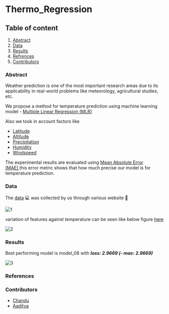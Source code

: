 # Thermo_Regression

## Table of content
1. [Abstract]()
2. [Data]()
3. [Results]()
4. [Refrences]() 
5. [Contributors]()
### Abstract
Weather prediction is one of the most important research areas due to its applicability in real-world problems like meteorology, agricultural studies, etc.

We propose a method for temperature prediction using machine learning model - [Multiple Linear Regression (MLR)](https://en.wikipedia.org/wiki/Linear_regression)

 Also we took in account factors like 
* [Latitude](https://en.wikipedia.org/wiki/Latitude)
* [Altitude](https://en.wikipedia.org/wiki/Altitude)
* [Precipitation](https://en.wikipedia.org/wiki/Precipitation)
* [Humidity](https://en.wikipedia.org/wiki/Humidity)
* [Windspeed](https://en.wikipedia.org/wiki/Windspeed)

The experimental results are evaluated using  [Mean Absolute Error (MAE)](),this error metric shows that how much precise our model is for temperature prediction.

### Data

The [data](https://github.com/adijams01/thermo_regression_01/blob/main/thermodynamics_csv.csv) :computer: was collected by us through various website :scroll:


![1](https://user-images.githubusercontent.com/92617405/201166911-e191cfae-9f35-485d-b866-b1a36624b994.jpeg)

variation of features against temperature can be seen like below figure [here](https://github.com/adijams01/thermo_regression_01/blob/main/Data_Graphs.ipynb)


![2](https://user-images.githubusercontent.com/92617405/201166975-2aa14538-7689-4ab1-9e1d-ccc18874c209.jpeg)



### Results

Best performing model is model_08 with **_loss: 2.9669 (- mae: 2.9669)_**


![3](https://user-images.githubusercontent.com/92617405/201166844-686d3a3d-75b5-4a37-a55d-8aceb94085c4.jpeg)


### References

### Contributors
* [Chandu](https://github.com/Chandu106)
* [Aaditya](https://github.com/ad5454)
